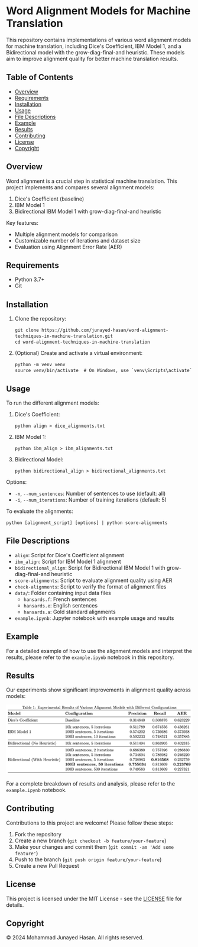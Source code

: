 # Word Alignment Models for Machine Translation

This repository contains implementations of various word alignment models for machine translation, including Dice's Coefficient, IBM Model 1, and a Bidirectional model with the grow-diag-final-and heuristic. These models aim to improve alignment quality for better machine translation results.

## Table of Contents

- [Overview](#overview)
- [Requirements](#requirements)
- [Installation](#installation)
- [Usage](#usage)
- [File Descriptions](#file-descriptions)
- [Example](#example)
- [Results](#results)
- [Contributing](#contributing)
- [License](#license)
- [Copyright](#copyright)

## Overview

Word alignment is a crucial step in statistical machine translation. This project implements and compares several alignment models:

1. Dice's Coefficient (baseline)
2. IBM Model 1
3. Bidirectional IBM Model 1 with grow-diag-final-and heuristic

Key features:
- Multiple alignment models for comparison
- Customizable number of iterations and dataset size
- Evaluation using Alignment Error Rate (AER)

## Requirements

- Python 3.7+
- Git

## Installation

1. Clone the repository:
   ```
   git clone https://github.com/junayed-hasan/word-alignment-techniques-in-machine-translation.git
   cd word-alignment-techniques-in-machine-translation
   ```

2. (Optional) Create and activate a virtual environment:
   ```
   python -m venv venv
   source venv/bin/activate  # On Windows, use `venv\Scripts\activate`
   ```

## Usage

To run the different alignment models:

1. Dice's Coefficient:
   ```
   python align > dice_alignments.txt
   ```

2. IBM Model 1:
   ```
   python ibm_align > ibm_alignments.txt
   ```

3. Bidirectional Model:
   ```
   python bidirectional_align > bidirectional_alignments.txt
   ```

Options:
- `-n`, `--num_sentences`: Number of sentences to use (default: all)
- `-i`, `--num_iterations`: Number of training iterations (default: 5)

To evaluate the alignments:

```
python [alignment_script] [options] | python score-alignments
```

## File Descriptions

- `align`: Script for Dice's Coefficient alignment
- `ibm_align`: Script for IBM Model 1 alignment
- `bidirectional_align`: Script for Bidirectional IBM Model 1 with grow-diag-final-and heuristic
- `score-alignments`: Script to evaluate alignment quality using AER
- `check-alignments`: Script to verify the format of alignment files
- `data/`: Folder containing input data files
  - `hansards.f`: French sentences
  - `hansards.e`: English sentences
  - `hansards.a`: Gold standard alignments
- `example.ipynb`: Jupyter notebook with example usage and results

## Example

For a detailed example of how to use the alignment models and interpret the results, please refer to the `example.ipynb` notebook in this repository.

## Results

Our experiments show significant improvements in alignment quality across models:

![Experimental Results](results.png)

For a complete breakdown of results and analysis, please refer to the `example.ipynb` notebook.

## Contributing

Contributions to this project are welcome! Please follow these steps:

1. Fork the repository
2. Create a new branch (`git checkout -b feature/your-feature`)
3. Make your changes and commit them (`git commit -am 'Add some feature'`)
4. Push to the branch (`git push origin feature/your-feature`)
5. Create a new Pull Request

## License

This project is licensed under the MIT License - see the [LICENSE](LICENSE) file for details.

## Copyright

© 2024 Mohammad Junayed Hasan. All rights reserved.
